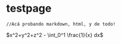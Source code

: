# testpage

```
//Acá probando markdown, html, y de todo!
```

$x^2+y^2+z^2 - \int_0^1 \frac{1}{x} dx$

